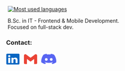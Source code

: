 <!-- Do people visit my profile? -->
[linkedin]: https://www.linkedin.com/in/janandreasrusnak/
[gmail]: mailto:janandreashorgenr@gmail.com
[twitter]: https://twitter.com/redmawzx
[discord]: https://discord.com/users/189753449670246401

<!-- Top Languages Card -->
&nbsp;&nbsp;&nbsp;&nbsp;
<a href="https://github.com/rdmaw?tab=repositories">
  <img alt="Most used languages" src="https://github-readme-stats.vercel.app/api/top-langs/?username=rdmaw&theme=transparent&bg_color=180deg,1C1F2A,26303B,2A2E38&title_color=89b4fa&text_color=f0f6fc&hide_border=false&border_size=10&border_radius=15&border_color=89b4fa&include_all_commits=true&card_width=320&count_private=true&layout=compact&hide=html&&langs_count=6" />
</a>

<!-- Main text -->
<p>
  &nbsp;&nbsp;&nbsp;&nbsp;&nbsp;B.Sc. in IT - Frontend & Mobile Development.
  <br/>
  &nbsp;&nbsp;&nbsp;&nbsp;&nbsp;Focused on full-stack dev.
</p>

<!-- Contact section -->
### &nbsp;&nbsp;&nbsp;&nbsp;Contact:
<p align="left">
  &nbsp;&nbsp;&nbsp;
  <a href="https://www.linkedin.com/in/janandreasrusnak/" target="_blank"><img align="center" src="assets/linkedin.svg" alt="LinkedIn" height="29" width="35" /></a>&nbsp;&nbsp;
  <a href="mailto:janandreashorgenr@gmail.com" target="_blank"><img align="center" src="assets/gmail.svg" alt="Gmail"  height="35" width="35" /></a>&nbsp;&nbsp;           
  <a href="https://discord.com/users/189753449670246401" target="_blank"><img align="center" src="assets/discord.svg" alt="Discord" height="36" width="40" /></a>
</p>
